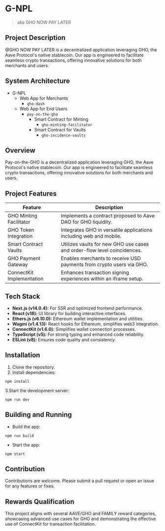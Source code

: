 # G-NPL

> aka GHO NOW PAY LATER

## Project Description

@GHO NOW PAY LATER is a decentralized application leveraging GHO, the Aave Protocol's native stablecoin. Our app is engineered to facilitate seamless crypto transactions, offering innovative solutions for both merchants and users.

## System Architecture

- G-NPL
  - Web App for Merchants
    - `gho-dash`
  - Web App for End Users
    - `pay-on-the-gho`
      - Smart Contract for Minting
        - `gho-minting-facilitator`
      - Smart Contract for Vaults
        - `gho-incidence-vaults`

## Overview

Pay-on-the-GHO is a decentralized application leveraging GHO, the Aave Protocol's native stablecoin. Our app is engineered to facilitate seamless crypto transactions, offering innovative solutions for both merchants and users.

## Project Features

| Feature                  | Description                                              |
|--------------------------|----------------------------------------------------------|
| GHO Minting Facilitator  | Implements a contract proposed to Aave DAO for GHO liquidity. |
| GHO Token Integration    | Integrates GHO in versatile applications including web and mobile. |
| Smart Contract Vaults    | Utilizes vaults for new GHO use cases and order-flow level coincidences. |
| GHO Payment Gateway      | Enables merchants to receive USD payments from crypto users via GHO. |
| ConnectKit Implementation| Enhances transaction signing experiences within an iframe setup. |

## Tech Stack

- **Next.js (v14.0.4):** For SSR and optimized frontend performance.
- **React (v18):** UI library for building interactive interfaces.
- **Ethers.js (v6.10.0):** Ethereum wallet implementation and utilities.
- **Wagmi (v1.4.13):** React hooks for Ethereum, simplifies web3 integration.
- **ConnectKit (v1.6.0):** Simplifies wallet connection processes.
- **TypeScript (v5):** For strong typing and enhanced code reliability.
- **ESLint (v8):** Ensures code quality and consistency.

## Installation

1. Clone the repository.
2. Install dependencies:

```shell
npm install

```

3.Start the development server:

``` shell
npm run dev

```

## Building and Running

- Build the app:

``` shell
npm run build

```

- Start the app:

``` shell
npm start

```

## Contribution

Contributions are welcome. Please submit a pull request or open an issue for any features or fixes.

## Rewards Qualification

This project aligns with several AAVE/GHO and FAMILY reward categories, showcasing advanced use cases for GHO and demonstrating the effective use of ConnectKit for transaction facilitation.
